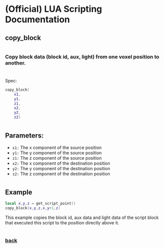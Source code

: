 
# (Official) LUA Scripting Documentation

## copy_block
#
### Copy block data (block id, aux, light) from one voxel position to another.
#
Spec:
```lua
copy_block(
	x1,
	y1,
	z1,
	x2,
	y2,
	z2)
```
#
## Parameters:
- `x1:` The x component of the source position
- `y1:` The y component of the source position
- `z1:` The z component of the source position
- `x2:` The x component of the destination position
- `y2:` The y component of the destination position
- `z2:` The z component of the destination position
#  

## Example
```lua
local x,y,z = get_script_point()
copy_block(x,y,z,x,y+1,z)
```
This example copies the block id, aux data and light data of the script block that executed this script to the position directly above it.
#
### [back](../blocks)
